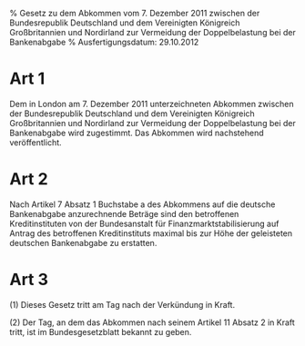 % Gesetz zu dem Abkommen vom 7. Dezember 2011 zwischen der Bundesrepublik Deutschland und dem Vereinigten Königreich Großbritannien und Nordirland zur Vermeidung der Doppelbelastung bei der Bankenabgabe
% Ausfertigungsdatum: 29.10.2012
 
# Art 1

Dem in London am 7. Dezember 2011 unterzeichneten Abkommen zwischen der Bundesrepublik Deutschland und dem Vereinigten Königreich Großbritannien und Nordirland zur Vermeidung der Doppelbelastung bei der Bankenabgabe wird zugestimmt. Das Abkommen wird nachstehend veröffentlicht.

# Art 2

Nach Artikel 7 Absatz 1 Buchstabe a des Abkommens auf die deutsche Bankenabgabe anzurechnende Beträge sind den betroffenen Kreditinstituten von der Bundesanstalt für Finanzmarktstabilisierung auf Antrag des betroffenen Kreditinstituts maximal bis zur Höhe der geleisteten deutschen Bankenabgabe zu erstatten.

# Art 3

(1) Dieses Gesetz tritt am Tag nach der Verkündung in Kraft.

(2) Der Tag, an dem das Abkommen nach seinem Artikel 11 Absatz 2 in Kraft tritt, ist im Bundesgesetzblatt bekannt zu geben.
